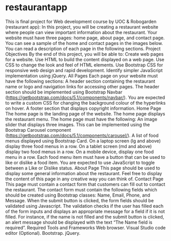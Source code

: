 # restaurantapp
This is final project for Web development course by UOC &amp; Robogarden (restaurant app): In this project, you will be creating a restaurant website where people can view important information about the restaurant. Your website must have three pages: home page, about page, and contact page. You can see a sample of the home and contact pages in the images below. You can read a description of each page in the following sections. Project Objectives By the end of this project, you will be able to: Create web pages for a website. Use HTML to build the content displayed on a web page. Use CSS to change the look and feel of HTML elements. Use Bootstrap CSS for responsive web design and rapid development. Identify simpler JavaScript implementation using jQuery. All Pages Each page on your website must have the following sections: A header section containing the restaurant name or logo and navigation links for accessing other pages. The header section should be implemented using Bootstrap Navbar (https://getbootstrap.com/docs/5.1/components/navbar/). You are expected to write a custom CSS for changing the background colour of the hyperlinks on hover. A footer section that displays copyright information. Home Page The home page is the landing page of the website. The home page displays the restaurant menu. The home page must have the following: An image slider that displays three images. This can be implemented using the Bootstrap Carousel component (https://getbootstrap.com/docs/5.1/components/carousel/). A list of food menus displayed using Bootstrap Card. On a laptop screen (lg and above) display three food menus in a row. On a tablet screen (md and above) display two food menus in a row. On a mobile device, display one food menu in a row. Each food menu item must have a button that can be used to like or dislike a food item. You are expected to use JavaScript to toggle between a Like or Dislike status. About Page This page should be used to display some general information about the restaurant. Feel free to display the content of this page in any creative way you can think of. Contact Page This page must contain a contact form that customers can fill out to contact the restaurant. The contact form must contain the following fields which should be created using Bootstrap classes: Name, Email, Phone, and Message. When the submit button is clicked, the form fields should be validated using Javascript. The validation checks if the user has filled each of the form inputs and displays an appropriate message for a field if it is not filled. For instance, if the name is not filled and the submit button is clicked, an alert message should be displayed with the text “The Name field is required”. Required Tools and Frameworks Web browser. Visual Studio code editor (Optional). Bootstrap. jQuery.
